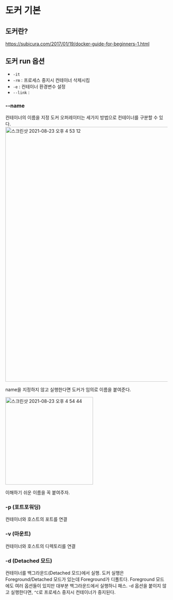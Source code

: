 # 도커 기본

## 도커란?
https://subicura.com/2017/01/19/docker-guide-for-beginners-1.html


## 도커 run 옵션
- `-it`
- `-rm` : 프로세스 중지시 컨테이너 삭제시킴
- `-e` : 컨테이너 환경변수 설정
- `--link` : 

### --name
컨테이너의 이름을 지정
도커 오퍼레이터는 세가지 방법으로 컨테이너를 구분할 수 있다.
<img width="792" alt="스크린샷 2021-08-23 오후 4 53 12" src="https://user-images.githubusercontent.com/56679885/130410920-d13dc8b1-1b1a-4339-9632-950c439201da.png">

name을 지정하지 않고 실행한다면 도커가 임의로 이름을 붙여준다. 

<img width="272" alt="스크린샷 2021-08-23 오후 4 54 44" src="https://user-images.githubusercontent.com/56679885/130411117-2bd2c7e9-a996-450e-a833-cc4189984fbb.png">

이해하기 쉬운 이름을 꼭 붙여주자.

### -p (포트포워딩)
컨테이너와 호스트의 포트를 연결

### -v (마운트)
컨테이너와 호스트의 디렉토리를 연결

### -d (Detached 모드)
컨테이너를 백그라운드(Detached 모드)에서 실행. 도커 실행은 Foreground/Detached 모드가 있는데 Foreground가 디폴트다. Foreground 모드에도 여러 옵션들이 있지만 대부분 백그라운드에서 실행하니 패스.
-d 옵션을 붙이지 않고 실행한다면, `^C`로 프로세스 중지시 컨테이너가 중지된다.
